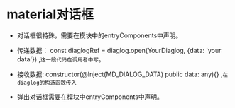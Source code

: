 # material对话框

* 对话框很特殊，需要在模块中的entryComponents中声明。

* 传递数据： const diaglogRef = diaglog.open(YourDiaglog, {data: 'your data'})  ,``这一段代码在调用者中写``。

* 接收数据: constructor(@Inject(MD_DIALOG_DATA) public data: any){}  ,``在diaglog的构造函数传入``

* 弹出对话框需要在模块中entryComponents中声明。

